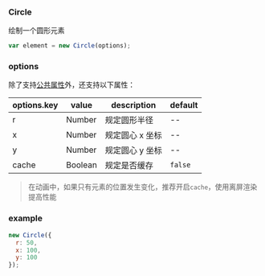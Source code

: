 ### Circle

绘制一个圆形元素

```js
var element = new Circle(options);
```

### options

除了支持[公共属性](/docs/element.html#options)外，还支持以下属性：

| options.key | value   | description     | default |
| ----------- | ------- | --------------- | ------- |
| r           | Number  | 规定圆形半径    | --      |
| x           | Number  | 规定圆心 x 坐标 | --      |
| y           | Number  | 规定圆心 y 坐标 | --      |
| cache       | Boolean | 规定是否缓存    | `false` |

> 在动画中，如果只有元素的位置发生变化，推荐开启`cache`，使用离屏渲染提高性能

### example

```js
new Circle({
  r: 50,
  x: 100,
  y: 100
});
```
